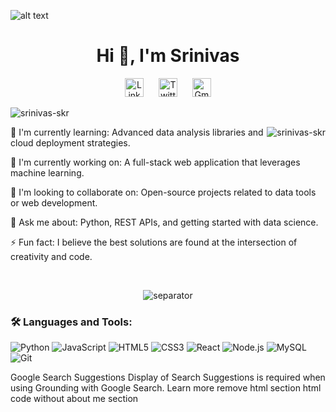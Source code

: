 ![alt text](https://iili.io/JU1Yhg4.gif)

<h1 align="center">Hi 👋, I'm Srinivas</h1>
<!-- Social Buttons (white pills with icon + label only) -->
<p align="center">
<a href="https://www.linkedin.com/in/YOUR_PROFILE_ID_HERE" style="text-decoration: none;">
<img
src="https://iili.io/FSvLudx.png"
alt="LinkedIn"
width="30"
style="margin-right: 20px;"
/>
</a>
<a href="https://twitter.com/YOUR_USERNAME_HERE" style="text-decoration: none;">
<img
src="https://iili.io/FSkZQaf.png"
alt="Twitter"
width="30"
style="margin-right: 20px;"
/>
</a>
<a href="mailto:your-email@gmail.com" style="text-decoration: none;">
<img
src="https://iili.io/FSvPiLg.png"
alt="Gmail"
width="30"
/>
</a>
</p>

<p align="left">
<img
src="https://komarev.com/ghpvc/?username=srinivas-skr&label=Profile%20views&color=0e75b6&style=flat-square"
alt="srinivas-skr"
/>
</p>


<img
align="right"
src="https://github-readme-stats.vercel.app/api/top-langs?username=srinivas-skr&show_icons=true&locale=en&layout=compact&theme=vision-friendly-dark"
alt="srinivas-skr"
/>

🌱 I'm currently learning: Advanced data analysis libraries and cloud deployment strategies.

🔭 I'm currently working on: A full-stack web application that leverages machine learning.

🤝 I'm looking to collaborate on: Open-source projects related to data tools or web development.

💬 Ask me about: Python, REST APIs, and getting started with data science.

⚡ Fun fact: I believe the best solutions are found at the intersection of creativity and code.

<br clear="right"/>

<!-- Animated Separator Line -->

<p align="center">
<img
src="https://user-images.githubusercontent.com/73097560/115834477-dbab4500-a447-11eb-908a-139a6edaec5c.gif"
alt="separator"
/>
</p>

<h3 align="left">🛠️ Languages and Tools:</h3>
<p align="left">
<img src="https://img.shields.io/badge/Python-3776AB?style=flat-square&logo=python&logoColor=white" alt="Python"/>
<img src="https://img.shields.io/badge/JavaScript-F7DF1E?style=flat-square&logo=javascript&logoColor=black" alt="JavaScript"/>
<img src="https://img.shields.io/badge/HTML5-E34F26?style=flat-square&logo=html5&logoColor=white" alt="HTML5"/>
<img src="https://img.shields.io/badge/CSS3-1572B6?style=flat-square&logo=css3&logoColor=white" alt="CSS3"/>
<img src="https://img.shields.io/badge/React-20232A?style=flat-square&logo=react&logoColor=61DAFB" alt="React"/>
<img src="https://img.shields.io/badge/Node.js-339933?style=flat-square&logo=nodedotjs&logoColor=white" alt="Node.js"/>
<img src="https://img.shields.io/badge/MySQL-4479A1?style=flat-square&logo=mysql&logoColor=white" alt="MySQL"/>
<img src="https://img.shields.io/badge/Git-F05032?style=flat-square&logo=git&logoColor=white" alt="Git"/>
</p>

Google Search Suggestions
Display of Search Suggestions is required when using Grounding with Google Search. Learn more
remove html section
html code without about me section
